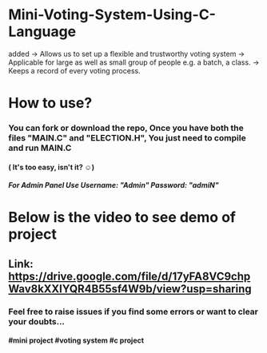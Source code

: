 # Mini-Voting-System-Using-C-Language
added
    -> Allows us to set up a flexible and trustworthy voting system
    -> Applicable for large as well as small group of people e.g. a batch, a class.
    -> Keeps a record of  every voting process.

# How to use?
### You can fork or download the repo, Once you have both the files "MAIN.C" and "ELECTION.H", You just need to compile and run MAIN.C
#### ( It's too easy, isn't it? ☺)
##### For Admin Panel Use Username: "Admin" Password: "admiN"

# Below is the video to see demo of project
## Link: https://drive.google.com/file/d/17yFA8VC9chpWav8kXXIYQR4B55sf4W9b/view?usp=sharing

### Feel free to raise issues if you find some errors or want to clear your doubts...

#### #mini project #voting system #c project
